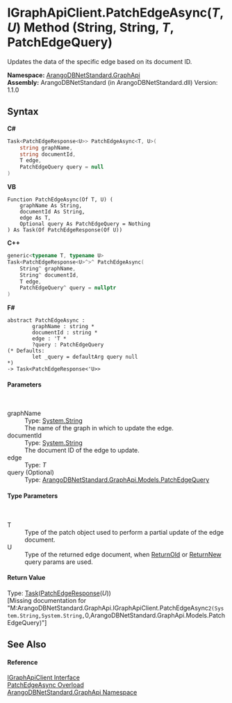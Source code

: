 # IGraphApiClient.PatchEdgeAsync(*T*, *U*) Method (String, String, *T*, PatchEdgeQuery)
 

Updates the data of the specific edge based on its document ID.

**Namespace:**&nbsp;<a href="5db3e172-88fa-722f-6e7f-25b7310b3db3">ArangoDBNetStandard.GraphApi</a><br />**Assembly:**&nbsp;ArangoDBNetStandard (in ArangoDBNetStandard.dll) Version: 1.1.0

## Syntax

**C#**<br />
``` C#
Task<PatchEdgeResponse<U>> PatchEdgeAsync<T, U>(
	string graphName,
	string documentId,
	T edge,
	PatchEdgeQuery query = null
)

```

**VB**<br />
``` VB
Function PatchEdgeAsync(Of T, U) ( 
	graphName As String,
	documentId As String,
	edge As T,
	Optional query As PatchEdgeQuery = Nothing
) As Task(Of PatchEdgeResponse(Of U))
```

**C++**<br />
``` C++
generic<typename T, typename U>
Task<PatchEdgeResponse<U>^>^ PatchEdgeAsync(
	String^ graphName, 
	String^ documentId, 
	T edge, 
	PatchEdgeQuery^ query = nullptr
)
```

**F#**<br />
``` F#
abstract PatchEdgeAsync : 
        graphName : string * 
        documentId : string * 
        edge : 'T * 
        ?query : PatchEdgeQuery 
(* Defaults:
        let _query = defaultArg query null
*)
-> Task<PatchEdgeResponse<'U>> 

```


#### Parameters
&nbsp;<dl><dt>graphName</dt><dd>Type: <a href="https://docs.microsoft.com/dotnet/api/system.string" target="_blank" rel="noopener noreferrer">System.String</a><br />The name of the graph in which to update the edge.</dd><dt>documentId</dt><dd>Type: <a href="https://docs.microsoft.com/dotnet/api/system.string" target="_blank" rel="noopener noreferrer">System.String</a><br />The document ID of the edge to update.</dd><dt>edge</dt><dd>Type: *T*<br /></dd><dt>query (Optional)</dt><dd>Type: <a href="dc8a013a-fc54-e83a-dfda-5aad6d54697c">ArangoDBNetStandard.GraphApi.Models.PatchEdgeQuery</a><br /></dd></dl>

#### Type Parameters
&nbsp;<dl><dt>T</dt><dd>Type of the patch object used to perform a partial update of the edge document.</dd><dt>U</dt><dd>Type of the returned edge document, when <a href="441fc32a-689e-462c-44e7-a58a99d3467c">ReturnOld</a> or <a href="1a7c5170-a7ec-ac4f-0f65-5ca31ff7770c">ReturnNew</a> query params are used.</dd></dl>

#### Return Value
Type: <a href="https://docs.microsoft.com/dotnet/api/system.threading.tasks.task-1" target="_blank" rel="noopener noreferrer">Task</a>(<a href="55f005aa-cc37-a00c-1203-87c7333f1a73">PatchEdgeResponse</a>(*U*))<br />\[Missing <returns> documentation for "M:ArangoDBNetStandard.GraphApi.IGraphApiClient.PatchEdgeAsync``2(System.String,System.String,``0,ArangoDBNetStandard.GraphApi.Models.PatchEdgeQuery)"\]

## See Also


#### Reference
<a href="9cf68195-2611-f408-a78f-ab77864cc844">IGraphApiClient Interface</a><br /><a href="e1c038bb-8f41-5514-a8d5-dd44ab475e9d">PatchEdgeAsync Overload</a><br /><a href="5db3e172-88fa-722f-6e7f-25b7310b3db3">ArangoDBNetStandard.GraphApi Namespace</a><br />